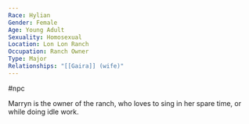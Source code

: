 ```yaml
---
Race: Hylian
Gender: Female
Age: Young Adult
Sexuality: Homosexual
Location: Lon Lon Ranch
Occupation: Ranch Owner
Type: Major
Relationships: "[[Gaira]] (wife)"
---
```

 #npc 

Marryn is the owner of the ranch, who loves to sing in her spare time, or while doing idle work.
